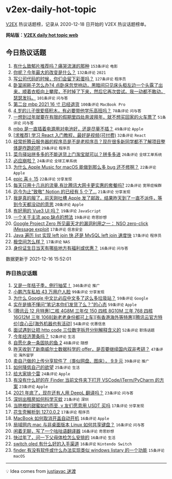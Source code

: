 # v2ex-daily-hot-topic

[V2EX](https://www.v2ex.com/) 热议话题榜，记录从 2020-12-18 日开始的 V2EX 热议话题榜单。

**网站版：[V2EX daily hot topic web](https://boojack.github.io/v2ex-daily-hot-topic-web/)**

## 今日热议话题

<!-- TODAY BEGIN -->

1. [有什么致郁片推荐吗？痛哭流涕的那种](https://www.v2ex.com/t/822587) `153条评论` `电影`
1. [你呢？今年最大的改变是什么？](https://www.v2ex.com/t/822553) `132条评论` `2021`
1. [写公司代码的时候，你们会留下彩蛋吗？](https://www.v2ex.com/t/822562) `127条评论` `程序员`
1. [卧室闹耗子怎么办?4 点卧床忽觉响动，黑暗间只见床头柜左边一个头露了出来，顺着衣柜向上攀爬，不时掉了下来，然后它再次尝试。我一动都不敢动，瑟瑟发抖。](https://www.v2ex.com/t/822500) `101条评论` `问与答`
1. [第二台 mbp 2021 16 寸 已经退货](https://www.v2ex.com/t/822517) `100条评论` `MacBook Pro`
1. [4 岁的儿子很爱搭积木，有必要带他学乐高班吗？](https://www.v2ex.com/t/822507) `78条评论` `问与答`
1. [一想到过年就要在有限的假期里四处奔波拜年，就不想买回家的火车票了](https://www.v2ex.com/t/822505) `51条评论` `问与答`
1. [mbp 是一直插着电源用对电池好，还是尽量不插？](https://www.v2ex.com/t/822593) `49条评论` `Apple`
1. [[求推荐] 学习 React 入门教程，最好是视频(可付费)](https://www.v2ex.com/t/822569) `32条评论` `React`
1. [经常折腾云服务器的程序员是不是老程序员？现在很多新同学都不了解项目整体是咋跑的吧](https://www.v2ex.com/t/822629) `29条评论` `程序员`
1. [菜鸟驿站拼多多的不能送货上门淘宝就可以？拼多多进](https://www.v2ex.com/t/822598) `26条评论` `全球工单系统`
1. [必应崩啦？](https://www.v2ex.com/t/822647) `24条评论` `全球工单系统`
1. [为什么 Apple Music for macOS 能做到那么多 bug 还不修啊？](https://www.v2ex.com/t/822670) `22条评论` `Apple`
1. [epic 喜＋ 15](https://www.v2ex.com/t/822589) `22条评论` `分享发现`
1. [每天只用十几兆的流量.有比腾讯大网卡更实惠的套餐吗?](https://www.v2ex.com/t/822524) `22条评论` `宽带症候群`
1. [迄今为止"致敬" Notion 的已经有 5 个了...](https://www.v2ex.com/t/822617) `21条评论` `分享发现`
1. [我是真的服了，前天刚吐槽 Apple 发了邮政，结果昨天到了一直不派件，等到今天都没动的意思](https://www.v2ex.com/t/822542) `20条评论` `Apple`
1. [有好用的 Vue3 UI 吗？](https://www.v2ex.com/t/822559) `19条评论` `JavaScript`
1. [一个关于主流 app 缺点的想法](https://www.v2ex.com/t/822521) `19条评论` `奇思妙想`
1. [Google Project Zero 所见最天才的漏洞利用之一： NSO zero-click iMessage exploit](https://www.v2ex.com/t/822664) `17条评论` `信息安全`
1. [Java 遍历 list<map> 实现 left join 快,还是 MySQL left join 速度快](https://www.v2ex.com/t/822661) `17条评论` `程序员`
1. [极空间怎么样？](https://www.v2ex.com/t/822502) `17条评论` `NAS`
1. [身份证生日当天有哪些地方有福利或优惠？](https://www.v2ex.com/t/822536) `16条评论` `问与答`

数据更新于 2021-12-16 15:52:01

<!-- TODAY END -->

### 昨日热议话题

<!-- YESTERDAY BEGIN -->

1. [又是一年桔子季，例行抽奖！](https://www.v2ex.com/t/822298) `346条评论` `推广`
1. [小鹏汽车私拍 43 万用户人脸](https://www.v2ex.com/t/822279) `99条评论` `分享发现`
1. [为什么 Google 中文比必应中文多了这么多垃圾站？](https://www.v2ex.com/t/822308) `59条评论` `Google`
1. [实在是搞不懂问“笔记本你们发货了么？”的心态](https://www.v2ex.com/t/822386) `59条评论` `Apple`
1. [[腾讯云 12 月特惠]二核 4G8M 三年仅 150 四核 8G10M 三年 768 四核 16G12M 三年 1068[新老老身份都可上车][有香港海外等特惠][腾讯云官方特价]良心云[海外机器也有活动]](https://www.v2ex.com/t/822285) `54条评论` `优惠信息`
1. [面试遇到让把 http code 三位数字拆开分别解释含义的](https://www.v2ex.com/t/822290) `52条评论` `职场话题`
1. [今年经济萧条吗？](https://www.v2ex.com/t/822322) `52条评论` `生活`
1. [自愿化身一条固执的鱼 2](https://www.v2ex.com/t/822277) `48条评论` `随想`
1. [昨天收到了新南威尔士数据科学的 offer，是否要继续国内双非考研？](https://www.v2ex.com/t/822356) `47条评论` `海外留学`
1. [卖自己做的上传分享软件了（类似网盘、图床）， 9.9 元](https://www.v2ex.com/t/822331) `39条评论` `推广`
1. [如何降低自己的欲望](https://www.v2ex.com/t/822478) `25条评论` `生活`
1. [给大家排个雷](https://www.v2ex.com/t/822344) `24条评论` `Apple`
1. [有没有什么好的在 Finder 当前文件夹下打开 VSCode/iTerm/PyCharm 的方案](https://www.v2ex.com/t/822413) `23条评论` `Apple`
1. [2021 年底了，现在还有人用 DeepL 翻译吗？](https://www.v2ex.com/t/822389) `23条评论` `问与答`
1. [深圳出租房如何科学灭蚊](https://www.v2ex.com/t/822415) `21条评论` `深圳`
1. [当脐橙的甜蜜如约而至, v 友们愿意用 USDT 买吗](https://www.v2ex.com/t/822345) `17条评论` `分享发现`
1. [花生壳解析到 127.0.0.2](https://www.v2ex.com/t/822341) `17条评论` `程序员`
1. [MacBook 如何取消开盖自动开机](https://www.v2ex.com/t/822390) `16条评论` `Apple`
1. [局域网内 mac 与非桌面版本 Linux 如何共享键盘？](https://www.v2ex.com/t/822367) `16条评论` `问与答`
1. [闲着无聊，写了一个咕咕语翻译器](https://www.v2ex.com/t/822359) `16条评论` `奇思妙想`
1. [快过年了，问一下父母体检怎么安排的](https://www.v2ex.com/t/822288) `16条评论` `生活`
1. [switch oled 有什么好的入手渠道](https://www.v2ex.com/t/822272) `16条评论` `Nintendo Switch`
1. [finder 有没有软件或什么办法实现类似 windows listary 的一个功能](https://www.v2ex.com/t/822422) `15条评论` `macOS`

<!-- YESTERDAY END -->

---

💡 Idea comes from [justjavac 迷渡](https://github.com/justjavac/)
